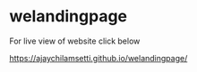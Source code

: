 # welandingpage

For live view of website click below

https://ajaychilamsetti.github.io/welandingpage/
